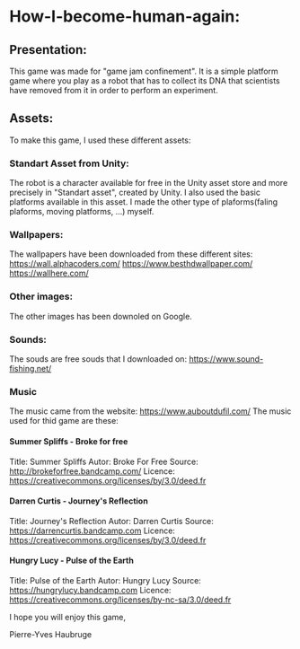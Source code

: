 # How-I-become-human-again:
## Presentation:
This game was made for "game jam confinement". It is a simple platform game where you play as a robot that has to collect its DNA that scientists have removed from it in order to perform an experiment. 
## Assets:
To make this game, I used these different assets:
### Standart Asset from Unity:
The robot is a character available for free in the Unity asset store and more precisely in "Standart asset", created by Unity. I also used the basic platforms available in this asset. I made the other type of plaforms(faling plaforms, moving platforms, ...) myself.
### Wallpapers:
The wallpapers have been downloaded from these different sites:
https://wall.alphacoders.com/
https://www.besthdwallpaper.com/
https://wallhere.com/
### Other images:
The other images has been downoled on Google.
### Sounds:
The souds are free souds that I downloaded on:
https://www.sound-fishing.net/
### Music
The music came from the website:
https://www.auboutdufil.com/
The music used for thid game are these:
#### Summer Spliffs - Broke for free
Title:  Summer Spliffs
Autor: Broke For Free
Source: http://brokeforfree.bandcamp.com/
Licence: https://creativecommons.org/licenses/by/3.0/deed.fr
#### Darren Curtis - Journey's Reflection
Title:  Journey's Reflection
Autor: Darren Curtis
Source: https://darrencurtis.bandcamp.com
Licence: https://creativecommons.org/licenses/by/3.0/deed.fr
#### Hungry Lucy - Pulse of the Earth
Title:  Pulse of the Earth
Autor: Hungry Lucy
Source: https://hungrylucy.bandcamp.com
Licence: https://creativecommons.org/licenses/by-nc-sa/3.0/deed.fr

I hope you will enjoy this game,

Pierre-Yves Haubruge
